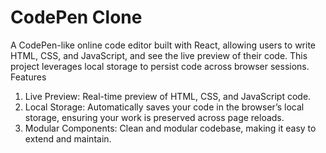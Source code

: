 # CodePen Clone 
 A CodePen-like online code editor built with React, allowing users to write HTML, CSS, and JavaScript, and see the live preview of their code. This project leverages local storage to persist code across browser sessions.
Features
1. Live Preview: Real-time preview of HTML, CSS, and JavaScript code.
2. Local Storage: Automatically saves your code in the browser’s local storage, ensuring your work is preserved across page reloads.
3. Modular Components: Clean and modular codebase, making it easy to extend and maintain.
